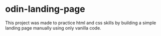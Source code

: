 # odin-landing-page
This project was made to practice html and css skills by building a simple landing page manually using only vanilla code.